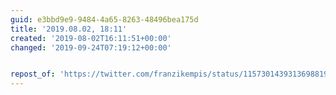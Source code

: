 ```yaml
---
guid: e3bbd9e9-9484-4a65-8263-48496bea175d
title: '2019.08.02, 18:11'
created: '2019-08-02T16:11:51+00:00'
changed: '2019-09-24T07:19:12+00:00'


repost_of: 'https://twitter.com/franzikempis/status/1157301439313698819?s=19'
---
```


